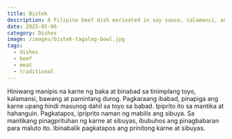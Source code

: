 ```yaml
---
title: Bistek
description: A Filipino beef dish marinated in soy sauce, calamansi, and garlic
date: 2025-05-06
category: Dishes
image: /images/bistek-tagalog-bowl.jpg
tags:
  - dishes
  - beef
  - meat
  - traditional
---
```


Hiniwang manipis na karne ng baka at binabad sa tinimplang toyo, kalamansi, bawang at pamintang durog. Pagkaraang ibabad, pinapiga ang karne upang hindi masunog dahil sa toyo sa babad. Ipiprito ito sa mantika at hahanguin. Pagkatapos, ipriprito naman ng mabilis ang sibuya. Sa mantikang pinagprituhan ng karne at sibuyas, ibubuhos ang pinagbabaran para maluto ito. Ibinabalik pagkatapos ang prinitong karne at sibuyas.
